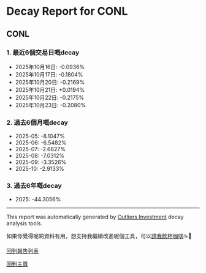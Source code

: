 # Decay Report for CONL

## CONL

### 1. 最近6個交易日嘅decay

- 2025年10月16日: -0.0936%
- 2025年10月17日: -0.1804%
- 2025年10月20日: -0.2169%
- 2025年10月21日: +0.0194%
- 2025年10月22日: -0.2175%
- 2025年10月23日: -0.2080%

### 2. 過去6個月嘅decay

- 2025-05: -8.1047%
- 2025-06: -6.5482%
- 2025-07: -2.6827%
- 2025-08: -7.0312%
- 2025-09: -3.3526%
- 2025-10: -2.9133%

### 3. 過去6年嘅decay

- 2025: -44.3056%

------------------------------
This report was automatically generated by [Outliers Investment](https://outliersecon.github.io/Outliers-Investment/) decay analysis tools.

如果你覺得呢啲資料有用，想支持我繼續改進呢個工具，可以[請我飲杯咖啡](https://buymeacoffee.com/outliersecon)☕🙏

[回到報告列表](https://outliersecon.github.io/Outliers-Investment/reports/reports_public)

[回到主頁](https://outliersecon.github.io/Outliers-Investment/)